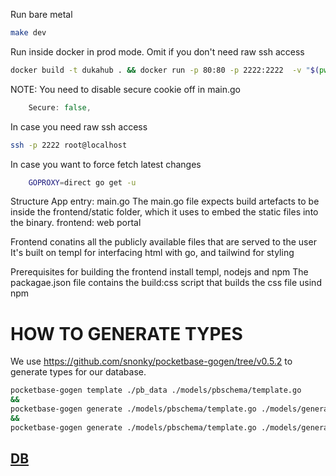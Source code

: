 Run bare metal

```bash
make dev
```

Run inside docker in prod mode. Omit if you don't need raw ssh access

```bash
docker build -t dukahub . && docker run -p 80:80 -p 2222:2222  -v "$(pwd)"/pb_data:/pb_data dukahub
```

NOTE: You need to disable secure cookie off in main.go

```go
	Secure: false,
```

In case you need raw ssh access

```bash
ssh -p 2222 root@localhost
```

In case you want to force fetch latest changes

```bash
    GOPROXY=direct go get -u
```

Structure
App entry: main.go
The main.go file expects build artefacts to be inside the frontend/static folder,
which it uses to embed the static files into the binary.
frontend: web portal

Frontend conatins all the publicly available files that are served to the user
It's built on templ for interfacing html with go, and tailwind for styling

Prerequisites for building the frontend
install templ, nodejs and npm
The packagae.json file contains the build:css script that builds the css file usind npm

# HOW TO GENERATE TYPES

We use <https://github.com/snonky/pocketbase-gogen/tree/v0.5.2> to generate types for our database.

```bash
pocketbase-gogen template ./pb_data ./models/pbschema/template.go
&&
pocketbase-gogen generate ./models/pbschema/template.go ./models/generated.go
&&
pocketbase-gogen generate ./models/pbschema/template.go ./models/generated.go --utils
```

## [DB](/documentation/DB.md)
